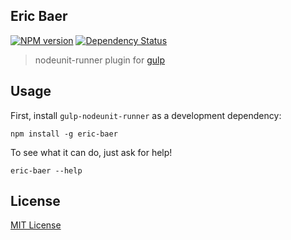 ## Eric Baer
[![NPM version][npm-image]][npm-url] [![Dependency Status][depstat-image]][depstat-url]

> nodeunit-runner plugin for [gulp](https://github.com/wearefractal/gulp)

## Usage

First, install `gulp-nodeunit-runner` as a development dependency:

```shell
npm install -g eric-baer
```

To see what it can do, just ask for help!

```shell
eric-baer --help
```

## License

[MIT License](http://opensource.org/licenses/MIT)

[npm-url]: https://npmjs.org/package/gulp-nodeunit-runner
[npm-image]: https://badge.fury.io/js/gulp-nodeunit-runner.png

[depstat-url]: https://david-dm.org/baer/gulp-nodeunit-runner
[depstat-image]: https://david-dm.org/baer/gulp-nodeunit-runner.png
